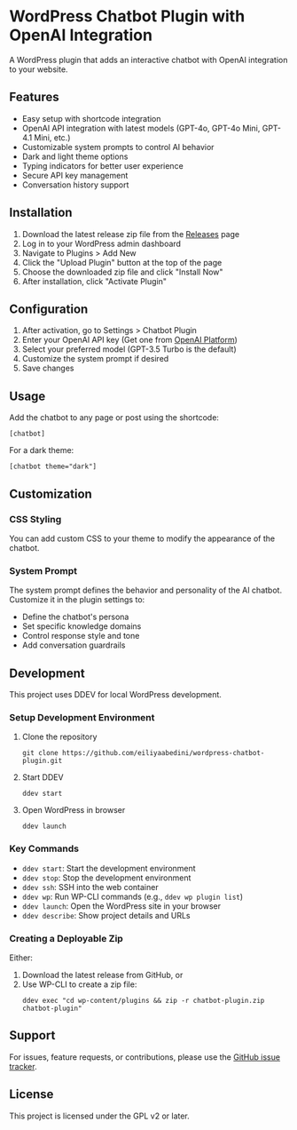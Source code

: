 # WordPress Chatbot Plugin with OpenAI Integration

A WordPress plugin that adds an interactive chatbot with OpenAI integration to your website.

## Features

- Easy setup with shortcode integration
- OpenAI API integration with latest models (GPT-4o, GPT-4o Mini, GPT-4.1 Mini, etc.)
- Customizable system prompts to control AI behavior
- Dark and light theme options
- Typing indicators for better user experience
- Secure API key management
- Conversation history support

## Installation

1. Download the latest release zip file from the [Releases](https://github.com/eiliyaabedini/wordpress-chatbot-plugin/releases) page
2. Log in to your WordPress admin dashboard
3. Navigate to Plugins > Add New
4. Click the "Upload Plugin" button at the top of the page
5. Choose the downloaded zip file and click "Install Now"
6. After installation, click "Activate Plugin"

## Configuration

1. After activation, go to Settings > Chatbot Plugin
2. Enter your OpenAI API key (Get one from [OpenAI Platform](https://platform.openai.com/))
3. Select your preferred model (GPT-3.5 Turbo is the default)
4. Customize the system prompt if desired
5. Save changes

## Usage

Add the chatbot to any page or post using the shortcode:

```
[chatbot]
```

For a dark theme:

```
[chatbot theme="dark"]
```

## Customization

### CSS Styling

You can add custom CSS to your theme to modify the appearance of the chatbot.

### System Prompt

The system prompt defines the behavior and personality of the AI chatbot. Customize it in the plugin settings to:
- Define the chatbot's persona
- Set specific knowledge domains
- Control response style and tone
- Add conversation guardrails

## Development

This project uses DDEV for local WordPress development.

### Setup Development Environment

1. Clone the repository
   ```
   git clone https://github.com/eiliyaabedini/wordpress-chatbot-plugin.git
   ```

2. Start DDEV
   ```
   ddev start
   ```

3. Open WordPress in browser
   ```
   ddev launch
   ```

### Key Commands

- `ddev start`: Start the development environment
- `ddev stop`: Stop the development environment
- `ddev ssh`: SSH into the web container
- `ddev wp`: Run WP-CLI commands (e.g., `ddev wp plugin list`)
- `ddev launch`: Open the WordPress site in your browser
- `ddev describe`: Show project details and URLs

### Creating a Deployable Zip

Either:
1. Download the latest release from GitHub, or
2. Use WP-CLI to create a zip file:
   ```
   ddev exec "cd wp-content/plugins && zip -r chatbot-plugin.zip chatbot-plugin"
   ```

## Support

For issues, feature requests, or contributions, please use the [GitHub issue tracker](https://github.com/eiliyaabedini/wordpress-chatbot-plugin/issues).

## License

This project is licensed under the GPL v2 or later.
